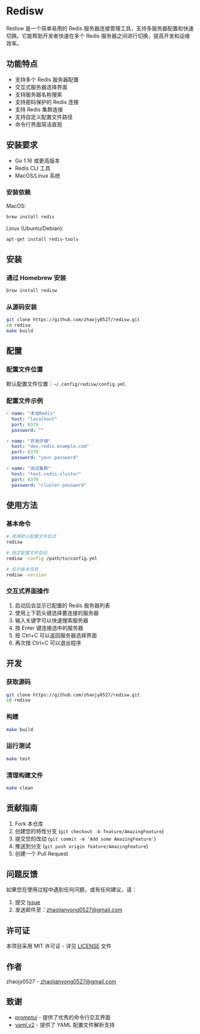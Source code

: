 # Redisw

Redisw 是一个简单易用的 Redis 服务器连接管理工具，支持多服务器配置和快速切换。它能帮助开发者快速在多个 Redis 服务器之间进行切换，提高开发和运维效率。

## 功能特点

- 支持多个 Redis 服务器配置
- 交互式服务器选择界面
- 支持服务器名称搜索
- 支持密码保护的 Redis 连接
- 支持 Redis 集群连接
- 支持自定义配置文件路径
- 命令行界面简洁直观

## 安装要求

- Go 1.16 或更高版本
- Redis CLI 工具
- MacOS/Linux 系统

### 安装依赖

MacOS:
```bash
brew install redis
```

Linux (Ubuntu/Debian):
```bash
apt-get install redis-tools
```

## 安装

### 通过 Homebrew 安装

```bash
brew install redisw
```

### 从源码安装

```bash
git clone https://github.com/zhaojy0527/redisw.git
cd redisw
make build
```

## 配置

### 配置文件位置
默认配置文件位置：`~/.config/redisw/config.yml`

### 配置文件示例

```yaml
- name: "本地Redis"
  host: "localhost"
  port: 6379
  password: ""

- name: "开发环境"
  host: "dev.redis.example.com"
  port: 6379
  password: "your-password"

- name: "测试集群"
  host: "test.redis.cluster"
  port: 6379
  password: "cluster-password"
```

## 使用方法

### 基本命令

```bash
# 使用默认配置文件启动
redisw

# 指定配置文件启动
redisw -config /path/to/config.yml

# 显示版本信息
redisw -version
```

### 交互式界面操作

1. 启动后会显示已配置的 Redis 服务器列表
2. 使用上下箭头键选择要连接的服务器
3. 输入关键字可以快速搜索服务器
4. 按 Enter 键连接选中的服务器
5. 按 Ctrl+C 可以返回服务器选择界面
6. 再次按 Ctrl+C 可以退出程序

## 开发

### 获取源码

```bash
git clone https://github.com/zhaojy0527/redisw.git
cd redisw
```

### 构建

```bash
make build
```

### 运行测试

```bash
make test
```

### 清理构建文件

```bash
make clean
```

## 贡献指南

1. Fork 本仓库
2. 创建您的特性分支 (`git checkout -b feature/AmazingFeature`)
3. 提交您的改动 (`git commit -m 'Add some AmazingFeature'`)
4. 推送到分支 (`git push origin feature/AmazingFeature`)
5. 创建一个 Pull Request

## 问题反馈

如果您在使用过程中遇到任何问题，或有任何建议，请：

1. 提交 [Issue](https://github.com/zhaojy0527/redisw/issues)
2. 发送邮件至：zhaojianyong0527@gmail.com

## 许可证

本项目采用 MIT 许可证 - 详见 [LICENSE](LICENSE) 文件

## 作者

zhaojy0527 - zhaojianyong0527@gmail.com

## 致谢

- [promptui](https://github.com/manifoldco/promptui) - 提供了优秀的命令行交互界面
- [yaml.v2](https://gopkg.in/yaml.v2) - 提供了 YAML 配置文件解析支持
```